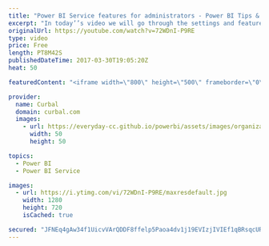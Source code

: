 ```yaml
---
title: "Power BI Service features for administrators - Power BI Tips & Tricks #37"
excerpt: "In today’’s video we will go through the settings and features you have in Power BI service or powerbi.com as a tenant admin.  In the Power BI admin Portal you will find a lot of options to enable and disable features. Here we explain what the options and features are:  Monitor Power BI usage in your"
originalUrl: https://youtube.com/watch?v=72WDnI-P9RE
type: video
price: Free
length: PT8M42S
publishedDateTime: 2017-03-30T19:05:20Z
heat: 50

featuredContent: "<iframe width=\"800\" height=\"500\" frameborder=\"0\" src=\"https://www.youtube.com/embed/72WDnI-P9RE\" allow=\"accelerometer; autoplay; encrypted-media; gyroscope; picture-in-picture\" allowfullscreen></iframe>"

provider:
  name: Curbal
  domain: curbal.com
  images:
    - url: https://everyday-cc.github.io/powerbi/assets/images/organizations/curbal.com-50x50.jpg
      width: 50
      height: 50

topics:
  - Power BI
  - Power BI Service

images:
  - url: https://i.ytimg.com/vi/72WDnI-P9RE/maxresdefault.jpg
    width: 1280
    height: 720
    isCached: true

secured: "JFNEq4gAw34f1UicvVArQDDF8ffelp5Paoa4dv1j19EVIzjIVIEf1qBRsqcUR++nZ0bv+kNOXrD09mDi7m79sMmRMJWjUyPWZT0pK/Dv2iYPWLvtNybAZbW34XCCksCDwzUhTo0o7z+b9HLbMEO0vvnat+XRX7py1Eox5JC6xrb+3lZrtcFegSeRV2RXZF8jkPc0nAtTHP4+EwKUiYU6sB7yFM2lhIeG7x640aWv8AZwEVgys45nnLUfthqo/XZX5a84+tAVfxD9al0gSf7ImdyRVuoouOQswEohMv48AtBE5xvq9g090i4AafI/frRan1xYD1gDfD36ACMKx3s6JXxL2d4Y1jdGXOMfRSJtBcDv/ojYcUAZKa+jWvLUe/dXMWkkU6hu53BAxOGe347PCo+R/dXkA4Q6eLbMkhUxFgo=;BNT7Ex/mA1QWJzrvkB/kOw=="
---
```


